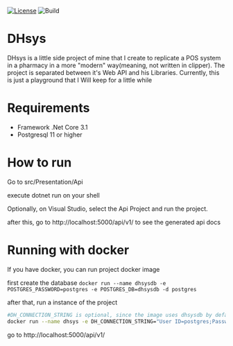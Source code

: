 [![License](https://img.shields.io/pypi/l/ansicolortags.svg)](https://img.shields.io/github/license/adnanioricce/DHsys)
![Build](https://img.shields.io/github/workflow/status/adnanioricce/DHsys/ci/master)

# DHsys
DHsys is a little side project of mine that I create to replicate a POS system in a pharmacy in a more "modern" way(meaning, not written in clipper). The project is separated between it's Web API and his Libraries. Currently, this is just a playground that I Will keep for a little while
# Requirements
- Framework .Net Core 3.1 
- Postgresql 11 or higher
# How to run
Go to src/Presentation/Api

execute dotnet run on your shell

Optionally, on Visual Studio, select the Api Project and run the project.

after this, go to http://localhost:5000/api/v1/ to see the generated api docs
# Running with docker
If you have docker, you can run project docker image

first create the database
```docker run --name dhsysdb -e POSTGRES_PASSWORD=postgres -e POSTGRES_DB=dhsysdb -d postgres```

after that, run a instance of the project

```bash 
#DH_CONNECTION_STRING is optional, since the image uses dhsysdb by default, but if you want to give a different connection string to the api...
docker run --name dhsys -e DH_CONNECTION_STRING="User ID=postgres;Password=postgres;Host=dhsysdb;Port=5432;Database=dhsysdb;Pooling=true;" -d adnanioricce/dhsys
```
go to http://localhost:5000/api/v1/